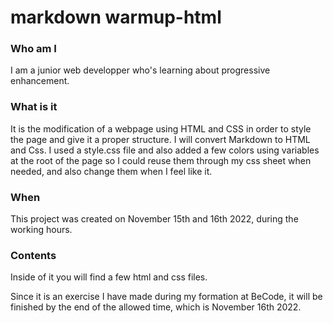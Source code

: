 # markdown warmup-html

### Who am I 
I am a junior web developper who's learning about progressive enhancement.

### What is it
It is the modification of a webpage using HTML and CSS in order to style the page and give it a proper structure. I will convert Markdown to HTML and Css. I used a style.css file and also added a few colors using variables at the root of the page so I could reuse them through my css sheet when needed, and also change them when I feel like it. 

### When
This project was created on November 15th and 16th 2022, during the working hours.

### Contents 
Inside of it you will find a few html and css files. 

Since it is an exercise I have made during my formation at BeCode, it will be finished by the end of the allowed time, which is November 16th 2022.